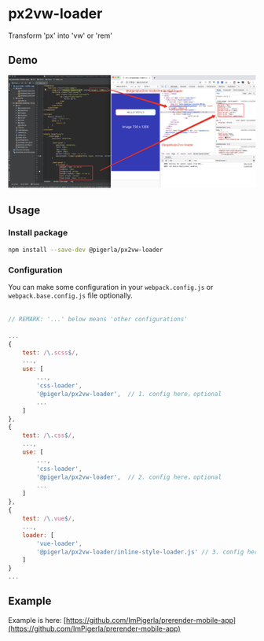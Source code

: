 # px2vw-loader

Transform 'px' into 'vw' or 'rem'

## Demo

![px2vw-demo.jpg](./assert/px2vw-demo.jpg)

## Usage

### Install package

```bash
npm install --save-dev @pigerla/px2vw-loader
```

### Configuration

You can make some configuration in your `webpack.config.js` or `webpack.base.config.js` file optionally.

```js

// REMARK: '...' below means 'other configurations'

...
{
    test: /\.scss$/,
    ...,
    use: [
        ...,
        'css-loader',
        '@pigerla/px2vw-loader',  // 1. config here，optional
        ...
    ]
},
{
    test: /\.css$/,
    ...,
    use: [
        ...,
        'css-loader',
        '@pigerla/px2vw-loader',  // 2. config here，optional
        ...
    ]
}, 
{
    test: /\.vue$/,
    ...,
    loader: [
        'vue-loader', 
        '@pigerla/px2vw-loader/inline-style-loader.js' // 3. config here，optional
    ]
}
...
```

## Example

Example is here: [https://github.com/ImPigerla/prerender-mobile-app](https://github.com/ImPigerla/prerender-mobile-app)
